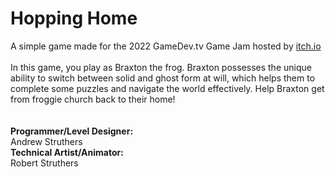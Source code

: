 # Hopping Home
A simple game made for the 2022 GameDev.tv Game Jam hosted by <a href="https://itch.io/jam/gamedevtv-jam-2022">itch.io</a>
<br><br>
In this game, you play as Braxton the frog. Braxton possesses the unique ability to switch between solid and ghost form at will, which helps them to complete some puzzles and navigate the world effectively. Help Braxton get from froggie church back to their home!
<br><br><br>
<strong>Programmer/Level Designer:</strong> 
<br>Andrew Struthers
<br>
<strong>Technical Artist/Animator:</strong> 
<br>Robert Struthers
